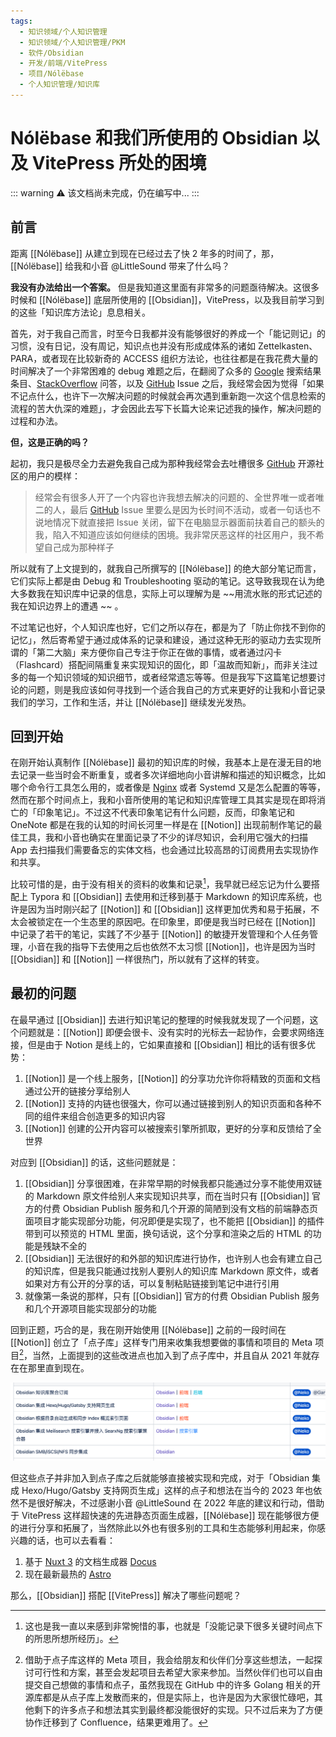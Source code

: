 ```yaml
---
tags:
  - 知识领域/个人知识管理
  - 知识领域/个人知识管理/PKM
  - 软件/Obsidian
  - 开发/前端/VitePress
  - 项目/Nólëbase
  - 个人知识管理/知识库
---
```

# Nólëbase 和我们所使用的 Obsidian 以及 VitePress 所处的困境

::: warning
⚠️ 该文档尚未完成，仍在编写中...
:::

## 前言

距离 [[Nólëbase]] 从建立到现在已经过去了快 2 年多的时间了，那，[[Nólëbase]] 给我和小音 @LittleSound 带来了什么吗？

**我没有办法给出一个答案。** 但是我知道这里面有非常多的问题亟待解决。这很多时候和 [[Nólëbase]] 底层所使用的 [[Obsidian]]，VitePress，以及我目前学习到的这些「知识库方法论」息息相关。

首先，对于我自己而言，时至今日我都并没有能够很好的养成一个「能记则记」的习惯，没有日记，没有周记，知识点也并没有形成成体系的诸如 Zettelkasten、PARA，或者现在比较新奇的 ACCESS 组织方法论，也往往都是在我花费大量的时间解决了一个非常困难的 debug 难题之后，在翻阅了众多的 [Google](https://google.com) 搜索结果条目、[StackOverflow](https://stackoverflow.com) 问答，以及 [GitHub](https://github.com) Issue 之后，我经常会因为觉得「如果不记点什么，也许下一次解决问题的时候就会再次遇到重新跑一次这个信息检索的流程的苦大仇深的难题」，才会因此去写下长篇大论来记述我的操作，解决问题的过程和办法。

**但，这是正确的吗？**

起初，我只是极尽全力去避免我自己成为那种我经常会去吐槽很多 [GitHub](https://github.com) 开源社区的用户的模样：

> 经常会有很多人开了一个内容也许我想去解决的问题的、全世界唯一或者唯二的人，最后 [GitHub](https://github.com) Issue 里要么是因为长时间不活动，或者一句话也不说地情况下就直接把 Issue 关闭，留下在电脑显示器面前扶着自己的额头的我，陷入不知道应该如何继续的困境。我非常厌恶这样的社区用户，我不希望自己成为那种样子

所以就有了上文提到的，就我自己所撰写的 [[Nólëbase]] 的绝大部分笔记而言，它们实际上都是由 Debug 和 Troubleshooting 驱动的笔记。这导致我现在认为绝大多数我在知识库中记录的信息，实际上可以理解为是 ~~用流水账的形式记述的我在知识边界上的遭遇 ~~ 。

不过笔记也好，个人知识库也好，它们之所以存在，都是为了「防止你找不到你的记忆」，然后寄希望于通过成体系的记录和建设，通过这种无形的驱动力去实现所谓的「第二大脑」来方便你自己专注于你正在做的事情，或者通过闪卡（Flashcard）搭配间隔重复来实现知识的固化，即「温故而知新」，而非关注过多的每一个知识领域的知识细节，或者经常遗忘等等。但是我写下这篇笔记想要讨论的问题，则是我应该如何寻找到一个适合我自己的方式来更好的让我和小音记录我们的学习，工作和生活，并让 [[Nólëbase]] 继续发光发热。

## 回到开始

在刚开始认真制作 [[Nólëbase]] 最初的知识库的时候，我基本上是在漫无目的地去记录一些当时会不断重复，或者多次详细地向小音讲解和描述的知识概念，比如哪个命令行工具怎么用的，或者像是 [Nginx](https://www.nginx.com/) 或者 Systemd 又是怎么配置的等等，然而在那个时间点上，我和小音所使用的笔记和知识库管理工具其实是现在即将消亡的「印象笔记」。不过这不代表印象笔记有什么问题，反而，印象笔记和 OneNote 都是在我的认知的时间长河里一样是在 [[Notion]] 出现前制作笔记的最佳工具，我和小音也确实在里面记录了不少的详尽知识，会利用它强大的扫描 App 去扫描我们需要备忘的实体文档，也会通过比较高昂的订阅费用去实现协作和共享。

比较可惜的是，由于没有相关的资料的收集和记录[^2]，我早就已经忘记为什么要搭配上 Typora 和 [[Obsidian]] 去使用和迁移到基于 Markdown 的知识库系统，也许是因为当时刚兴起了 [[Notion]] 和 [[Obsidian]] 这样更加优秀和易于拓展，不太会被锁定在一个生态里的原因吧。在印象里，即便是我当时已经在 [[Notion]] 中记录了若干的笔记，实践了不少基于 [[Notion]] 的敏捷开发管理和个人任务管理，小音在我的指导下去使用之后也依然不太习惯 [[Notion]]，也许是因为当时 [[Obsidian]] 和 [[Notion]] 一样很热门，所以就有了这样的转变。

## 最初的问题

在最早通过 [[Obsidian]] 去进行知识笔记的整理的时候我就发现了一个问题，这个问题就是：[[Notion]] 即便会很卡、没有实时的光标去一起协作，会要求网络连接，但是由于 Notion 是线上的，它如果直接和 [[Obsidian]] 相比的话有很多优势：

1. [[Notion]] 是一个线上服务，[[Notion]] 的分享功允许你将精致的页面和文档通过公开的链接分享给别人
2. [[Notion]] 支持的内链也很强大，你可以通过链接到别人的知识页面和各种不同的组件来组合创造更多的知识内容
3. [[Notion]] 创建的公开内容可以被搜索引擎所抓取，更好的分享和反馈给了全世界

对应到 [[Obsidian]] 的话，这些问题就是：

1. [[Obsidian]] 分享很困难，在非常早期的时候我都只能通过分享不能使用双链的 Markdown 原文件给别人来实现知识共享，而在当时只有 [[Obsidian]] 官方的付费 Obsidian Publish 服务和几个开源的简陋到没有文档的前端静态页面项目才能实现部分功能，何况即便是实现了，也不能把 [[Obsidian]] 的插件带到可以预览的 HTML 里面，换句话说，这个分享和渲染之后的 HTML 的功能是残缺不全的
2. [[Obsidian]] 无法很好的和外部的知识库进行协作，也许别人也会有建立自己的知识库，但是我只能通过找别人要别人的知识库 Markdown 原文件，或者如果对方有公开的分享的话，可以复制粘贴链接到笔记中进行引用
3. 就像第一条说的那样，只有 [[Obsidian]] 官方的付费 Obsidian Publish 服务和几个开源项目能实现部分的功能

回到正题，巧合的是，我在刚开始使用 [[Nólëbase]] 之前的一段时间在 [[Notion]] 创立了「点子库」这样专门用来收集我想要做的事情和项目的 Meta 项目[^1]，当然，上面提到的这些改进点也加入到了点子库中，并且自从 2021 年就存在在那里直到现在。

![](assets/obsidian-vitepress-and-nolebase-problems-ideas-vault-01.png.png)

但这些点子并非加入到点子库之后就能够直接被实现和完成，对于「Obsidian 集成 Hexo/Hugo/Gatsby 支持网页生成」这样的点子和想法在当今的 2023 年也依然不是很好解决，不过感谢小音 @LittleSound 在 2022 年底的建议和行动，借助于 VitePress 这样超快速的先进静态页面生成器，[[Nólëbase]] 现在能够很方便的进行分享和拓展了，当然除此以外也有很多别的工具和生态能够利用起来，你感兴趣的话，也可以去看看：

1. 基于 [Nuxt 3](https://nuxt.com/) 的文档生成器 [Docus](https://docus.dev/)
2. 现在最新最热的 [Astro](https://astro.build/)

那么，[[Obsidian]] 搭配 [[VitePress]] 解决了哪些问题呢？



[^1]:  借助于点子库这样的 Meta 项目，我会给朋友和伙伴们分享这些想法，一起探讨可行性和方案，甚至会发起项目去希望大家来参加。当然伙伴们也可以自由提交自己想做的事情和点子，虽然我现在 GitHub 中的许多 Golang 相关的开源库都是从点子库上发散而来的，但是实际上，也许是因为大家很忙碌吧，其他剩下的许多点子和想法其实到最终都没能很好的实现。只不过后来为了方便协作迁移到了 Confluence，结果更难用了。
[^2]: 这也是我一直以来感到非常惋惜的事，也就是「没能记录下很多关键时间点下的所思所想所经历」。
